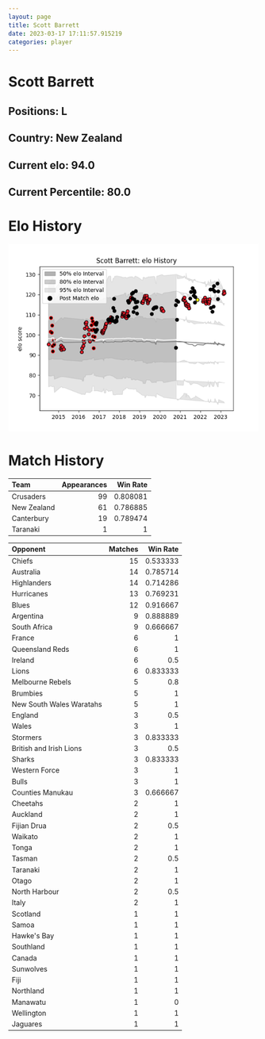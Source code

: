 ```yaml
---  
layout: page  
title: Scott Barrett  
date: 2023-03-17 17:11:57.915219  
categories: player  
---
```

# Scott Barrett

## Positions: L

## Country: New Zealand

## Current elo: 94.0

## Current Percentile: 80.0

# Elo History


![elo history](history_ScottBarrett.png)
# Match History


| Team        |   Appearances |   Win Rate |
|:------------|--------------:|-----------:|
| Crusaders   |            99 |   0.808081 |
| New Zealand |            61 |   0.786885 |
| Canterbury  |            19 |   0.789474 |
| Taranaki    |             1 |   1        |

| Opponent                 |   Matches |   Win Rate |
|:-------------------------|----------:|-----------:|
| Chiefs                   |        15 |   0.533333 |
| Australia                |        14 |   0.785714 |
| Highlanders              |        14 |   0.714286 |
| Hurricanes               |        13 |   0.769231 |
| Blues                    |        12 |   0.916667 |
| Argentina                |         9 |   0.888889 |
| South Africa             |         9 |   0.666667 |
| France                   |         6 |   1        |
| Queensland Reds          |         6 |   1        |
| Ireland                  |         6 |   0.5      |
| Lions                    |         6 |   0.833333 |
| Melbourne Rebels         |         5 |   0.8      |
| Brumbies                 |         5 |   1        |
| New South Wales Waratahs |         5 |   1        |
| England                  |         3 |   0.5      |
| Wales                    |         3 |   1        |
| Stormers                 |         3 |   0.833333 |
| British and Irish Lions  |         3 |   0.5      |
| Sharks                   |         3 |   0.833333 |
| Western Force            |         3 |   1        |
| Bulls                    |         3 |   1        |
| Counties Manukau         |         3 |   0.666667 |
| Cheetahs                 |         2 |   1        |
| Auckland                 |         2 |   1        |
| Fijian Drua              |         2 |   0.5      |
| Waikato                  |         2 |   1        |
| Tonga                    |         2 |   1        |
| Tasman                   |         2 |   0.5      |
| Taranaki                 |         2 |   1        |
| Otago                    |         2 |   1        |
| North Harbour            |         2 |   0.5      |
| Italy                    |         2 |   1        |
| Scotland                 |         1 |   1        |
| Samoa                    |         1 |   1        |
| Hawke's Bay              |         1 |   1        |
| Southland                |         1 |   1        |
| Canada                   |         1 |   1        |
| Sunwolves                |         1 |   1        |
| Fiji                     |         1 |   1        |
| Northland                |         1 |   1        |
| Manawatu                 |         1 |   0        |
| Wellington               |         1 |   1        |
| Jaguares                 |         1 |   1        |